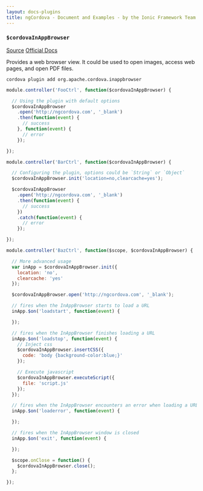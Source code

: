 ```yaml
---
layout: docs-plugins
title: ngCordova - Document and Examples - by the Ionic Framework Team
---
```


<div class="anchor-row">
  <h3><code>$cordovaInAppBrowser</code></h3>
  <div class="button-row">
    <a class="btn-anchor" href="https://github.com/driftyco/ng-cordova/blob/master/src/plugins/inappbrowser.js">Source</a>
    <a class="btn-anchor" href="https://github.com/apache/cordova-plugin-inappbrowser/blob/master/doc/index.md">Official Docs</a>
  </div>
  <div class="icon-row">
    <i class="icon ion-social-apple"></i>
    <i class="icon ion-social-android"></i>
    <i class="icon ion-social-windows"></i>
  </div>
</div>

Provides a web browser view. It could be used to open images, access web pages, and open PDF files.

```
cordova plugin add org.apache.cordova.inappbrowser
```


```javascript
module.controller('FooCtrl', function($cordovaInAppBrowser) {

  // Using the plugin with default options
  $cordovaInAppBrowser
    .open('http://ngcordova.com', '_blank')
    .then(function(event) {
      // success
    }, function(event) {
      // error
    });

});

module.controller('BarCtrl', function($cordovaInAppBrowser) {

  // Configuring the plugin, options could be `String` or `Object`
  $cordovaInAppBrowser.init('location=no,clearcache=yes');

  $cordovaInAppBrowser
    .open('http://ngcordova.com', '_blank')
    .then(function(event) {
      // success
    })
    .catch(function(event) {
      // error
    });

});

module.controller('BazCtrl', function($scope, $cordovaInAppBrowser) {

  // More advanced usage
  var inApp = $cordovaInAppBrowser.init({
    location: 'no',
    clearcache: 'yes'
  });

  $cordovaInAppBrowser.open('http://ngcordova.com', '_blank');

  // fires when the InAppBrowser starts to load a URL
  inApp.$on('loadstart', function(event) {

  });

  // fires when the InAppBrowser finishes loading a URL
  inApp.$on('loadstop', function(event) {
    // Inject css
    $cordovaInAppBrowser.insertCSS({
      code: 'body {background-color:blue;}'
    });

    // Execute javascript
    $cordovaInAppBrowser.executeScript({
      file: 'script.js'
    });
  });

  // fires when the InAppBrowser encounters an error when loading a URL
  inApp.$on('loaderror', function(event) {

  });

  // fires when the InAppBrowser window is closed
  inApp.$on('exit', function(event) {

  });

  $scope.onClose = function() {
    $cordovaInAppBrowser.close();
  };

});
```


